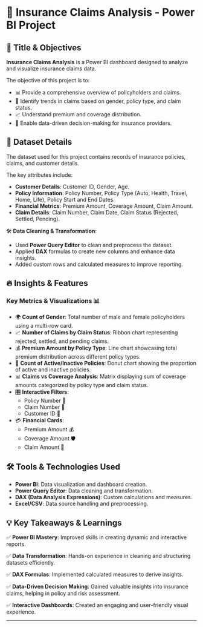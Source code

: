 # 🚀 Insurance Claims Analysis - Power BI Project

## 🎯 Title & Objectives
**Insurance Claims Analysis** is a Power BI dashboard designed to analyze and visualize insurance claims data. 

The objective of this project is to:
- 📊 Provide a comprehensive overview of policyholders and claims.
- 🔎 Identify trends in claims based on gender, policy type, and claim status.
- 📈 Understand premium and coverage distribution.
- 🎯 Enable data-driven decision-making for insurance providers.

## 📂 Dataset Details
The dataset used for this project contains records of insurance policies, claims, and customer details. 

The key attributes include:
- **Customer Details**: Customer ID, Gender, Age.
- **Policy Information**: Policy Number, Policy Type (Auto, Health, Travel, Home, Life), Policy Start and End Dates.
- **Financial Metrics**: Premium Amount, Coverage Amount, Claim Amount.
- **Claim Details**: Claim Number, Claim Date, Claim Status (Rejected, Settled, Pending).

🛠️ **Data Cleaning & Transformation**:
- Used **Power Query Editor** to clean and preprocess the dataset.
- Applied **DAX** formulas to create new columns and enhance data insights.
- Added custom rows and calculated measures to improve reporting.

## 🔥 Insights & Features
### Key Metrics & Visualizations 📊
- 🌍 **Count of Gender**: Total number of male and female policyholders using a multi-row card.
- 📈 **Number of Claims by Claim Status**: Ribbon chart representing rejected, settled, and pending claims.
- 💰 **Premium Amount by Policy Type**: Line chart showcasing total premium distribution across different policy types.
- 🔵 **Count of Active/Inactive Policies**: Donut chart showing the proportion of active and inactive policies.
- 📊 **Claims vs Coverage Analysis**: Matrix displaying sum of coverage amounts categorized by policy type and claim status.
- 🎛️ **Interactive Filters**:
  - Policy Number 📌
  - Claim Number 📌
  - Customer ID 📌
- 💳 **Financial Cards**:
  - Premium Amount 💰
  - Coverage Amount 🛡️
  - Claim Amount 🏦

## 🛠️ Tools & Technologies Used
- **Power BI**: Data visualization and dashboard creation.
- **Power Query Editor**: Data cleaning and transformation.
- **DAX (Data Analysis Expressions)**: Custom calculations and measures.
- **Excel/CSV**: Data source handling and preprocessing.

## 💡 Key Takeaways & Learnings
✅ **Power BI Mastery**: Improved skills in creating dynamic and interactive reports.

✅ **Data Transformation**: Hands-on experience in cleaning and structuring datasets efficiently.

✅ **DAX Formulas**: Implemented calculated measures to derive insights.

✅ **Data-Driven Decision Making**: Gained valuable insights into insurance claims, helping in policy and risk assessment.

✅ **Interactive Dashboards**: Created an engaging and user-friendly visual experience.

---
